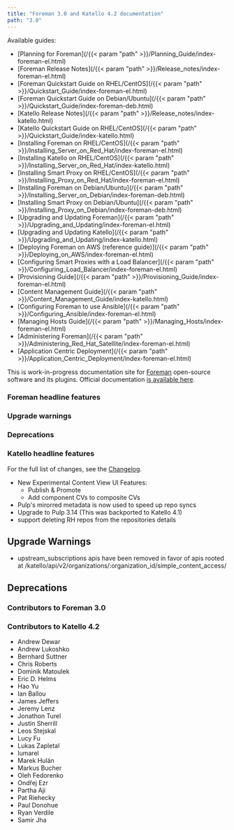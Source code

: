 ```yaml
---
title: "Foreman 3.0 and Katello 4.2 documentation"
path: "3.0"
---
```


Available guides:

* [Planning for Foreman](/{{< param "path" >}}/Planning_Guide/index-foreman-el.html)
* [Foreman Release Notes](/{{< param "path" >}}/Release_notes/index-foreman-el.html)
* [Foreman Quickstart Guide on RHEL/CentOS](/{{< param "path" >}}/Quickstart_Guide/index-foreman-el.html)
* [Foreman Quickstart Guide on Debian/Ubuntu](/{{< param "path" >}}/Quickstart_Guide/index-foreman-deb.html)
* [Katello Release Notes](/{{< param "path" >}}/Release_notes/index-katello.html)
* [Katello Quickstart Guide on RHEL/CentOS](/{{< param "path" >}}/Quickstart_Guide/index-katello.html)
* [Installing Foreman on RHEL/CentOS](/{{< param "path" >}}/Installing_Server_on_Red_Hat/index-foreman-el.html)
* [Installing Katello on RHEL/CentOS](/{{< param "path" >}}/Installing_Server_on_Red_Hat/index-katello.html)
* [Installing Smart Proxy on RHEL/CentOS](/{{< param "path" >}}/Installing_Proxy_on_Red_Hat/index-foreman-el.html)
* [Installing Foreman on Debian/Ubuntu](/{{< param "path" >}}/Installing_Server_on_Debian/index-foreman-deb.html)
* [Installing Smart Proxy on Debian/Ubuntu](/{{< param "path" >}}/Installing_Proxy_on_Debian/index-foreman-deb.html)
* [Upgrading and Updating Foreman](/{{< param "path" >}}/Upgrading_and_Updating/index-foreman-el.html)
* [Upgrading and Updating Katello](/{{< param "path" >}}/Upgrading_and_Updating/index-katello.html)
* [Deploying Foreman on AWS (reference guide)](/{{< param "path" >}}/Deploying_on_AWS/index-foreman-el.html)
* [Configuring Smart Proxies with a Load Balancer](/{{< param "path" >}}/Configuring_Load_Balancer/index-foreman-el.html)
* [Provisioning Guide](/{{< param "path" >}}/Provisioning_Guide/index-foreman-el.html)
* [Content Management Guide](/{{< param "path" >}}/Content_Management_Guide/index-katello.html)
* [Configuring Foreman to use Ansible](/{{< param "path" >}}/Configuring_Ansible/index-foreman-el.html)
* [Managing Hosts Guide](/{{< param "path" >}}/Managing_Hosts/index-foreman-el.html)
* [Administering Foreman](/{{< param "path" >}}/Administering_Red_Hat_Satellite/index-foreman-el.html)
* [Application Centric Deployment](/{{< param "path" >}}/Application_Centric_Deployment/index-foreman-el.html)

This is work-in-progress documentation site for <a href="https://www.theforeman.org">Foreman</a> open-source software and its
plugins. Official documentation [is available here](https://theforeman.org/manuals/latest/index.html).

### Foreman headline features

### Upgrade warnings

### Deprecations

### Katello headline features

For the full list of changes, see the [Changelog](https://github.com/Katello/katello/blob/KATELLO-4.2/CHANGELOG.md).

* New Experimental Content View UI Features:
  * Publish & Promote
  * Add component CVs to composite CVs
* Pulp's mirorred metadata is now used to speed up repo syncs
* Upgrade to Pulp 3.14 (This was backported to Katello 4.1)
* support deleting RH repos from the repositories details

## Upgrade Warnings

* upstream_subscriptions apis have been removed in favor of apis rooted at /katello/api/v2/organizations/:organization_id/simple_content_access/

## Deprecations

### Contributors to Foreman 3.0

### Contributors to Katello 4.2

* Andrew Dewar
* Andrew Lukoshko
* Bernhard Suttner
* Chris Roberts
* Dominik Matoulek
* Eric D. Helms
* Hao Yu
* Ian Ballou
* James Jeffers
* Jeremy Lenz
* Jonathon Turel
* Justin Sherrill
* Leos Stejskal
* Lucy Fu
* Lukas Zapletal
* lumarel
* Marek Hulán
* Markus Bucher
* Oleh Fedorenko
* Ondřej Ezr
* Partha Aji
* Pat Riehecky
* Paul Donohue
* Ryan Verdile
* Samir Jha
